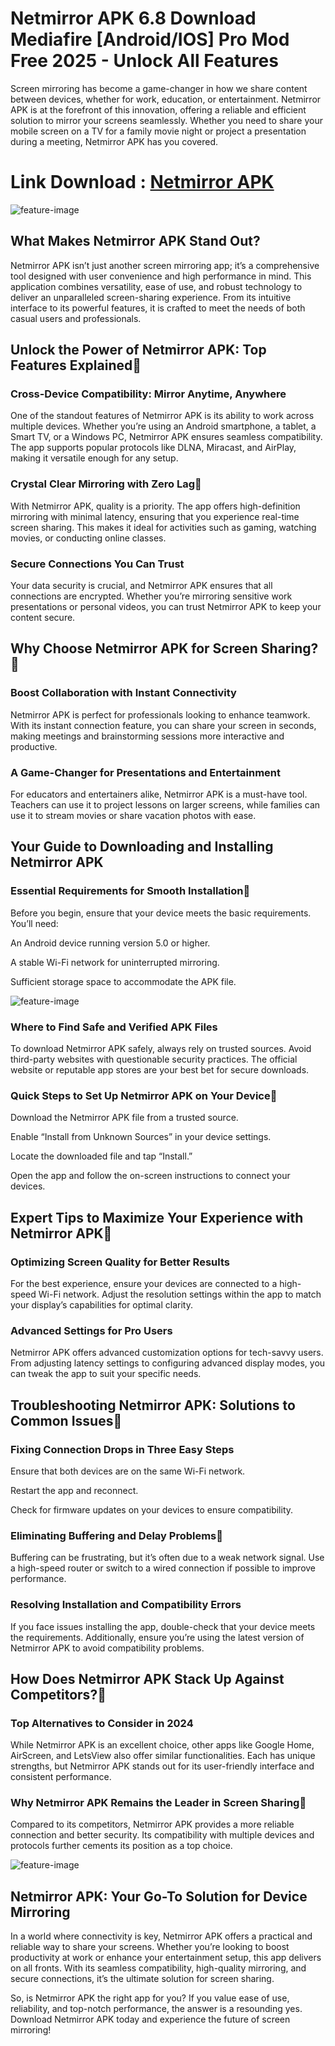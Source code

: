 # Netmirror APK 6.8 Download Mediafire [Android/IOS] Pro Mod Free 2025 - Unlock All Features

Screen mirroring has become a game-changer in how we share content between devices, whether for work, education, or entertainment. Netmirror APK is at the forefront of this innovation, offering a reliable and efficient solution to mirror your screens seamlessly. Whether you need to share your mobile screen on a TV for a family movie night or project a presentation during a meeting, Netmirror APK has you covered.

# Link Download : [Netmirror APK](https://modilimitado.io/en/netmirror-apk)

![feature-image](https://i.ytimg.com/vi/RtD0frznxYk/maxresdefault.jpg)

## What Makes Netmirror APK Stand Out?

Netmirror APK isn’t just another screen mirroring app; it’s a comprehensive tool designed with user convenience and high performance in mind. This application combines versatility, ease of use, and robust technology to deliver an unparalleled screen-sharing experience. From its intuitive interface to its powerful features, it is crafted to meet the needs of both casual users and professionals.

## Unlock the Power of Netmirror APK: Top Features Explained🌈

### Cross-Device Compatibility: Mirror Anytime, Anywhere

One of the standout features of Netmirror APK is its ability to work across multiple devices. Whether you’re using an Android smartphone, a tablet, a Smart TV, or a Windows PC, Netmirror APK ensures seamless compatibility. The app supports popular protocols like DLNA, Miracast, and AirPlay, making it versatile enough for any setup.

### Crystal Clear Mirroring with Zero Lag🌈

With Netmirror APK, quality is a priority. The app offers high-definition mirroring with minimal latency, ensuring that you experience real-time screen sharing. This makes it ideal for activities such as gaming, watching movies, or conducting online classes.

### Secure Connections You Can Trust

Your data security is crucial, and Netmirror APK ensures that all connections are encrypted. Whether you’re mirroring sensitive work presentations or personal videos, you can trust Netmirror APK to keep your content secure.

## Why Choose Netmirror APK for Screen Sharing?🌈

### Boost Collaboration with Instant Connectivity

Netmirror APK is perfect for professionals looking to enhance teamwork. With its instant connection feature, you can share your screen in seconds, making meetings and brainstorming sessions more interactive and productive.

### A Game-Changer for Presentations and Entertainment

For educators and entertainers alike, Netmirror APK is a must-have tool. Teachers can use it to project lessons on larger screens, while families can use it to stream movies or share vacation photos with ease.

## Your Guide to Downloading and Installing Netmirror APK

### Essential Requirements for Smooth Installation🌈

Before you begin, ensure that your device meets the basic requirements. You’ll need:

An Android device running version 5.0 or higher.

A stable Wi-Fi network for uninterrupted mirroring.

Sufficient storage space to accommodate the APK file.

![feature-image](https://encrypted-tbn0.gstatic.com/images?q=tbn:ANd9GcRRhtjsXGn1ysF7r3ZA8vS36NUZ-Kclps_OOQ&s)

### Where to Find Safe and Verified APK Files

To download Netmirror APK safely, always rely on trusted sources. Avoid third-party websites with questionable security practices. The official website or reputable app stores are your best bet for secure downloads.

### Quick Steps to Set Up Netmirror APK on Your Device🌈

Download the Netmirror APK file from a trusted source.

Enable “Install from Unknown Sources” in your device settings.

Locate the downloaded file and tap “Install.”

Open the app and follow the on-screen instructions to connect your devices.

## Expert Tips to Maximize Your Experience with Netmirror APK🌈

### Optimizing Screen Quality for Better Results

For the best experience, ensure your devices are connected to a high-speed Wi-Fi network. Adjust the resolution settings within the app to match your display’s capabilities for optimal clarity.

### Advanced Settings for Pro Users

Netmirror APK offers advanced customization options for tech-savvy users. From adjusting latency settings to configuring advanced display modes, you can tweak the app to suit your specific needs.

## Troubleshooting Netmirror APK: Solutions to Common Issues🌈

### Fixing Connection Drops in Three Easy Steps

Ensure that both devices are on the same Wi-Fi network.

Restart the app and reconnect.

Check for firmware updates on your devices to ensure compatibility.

### Eliminating Buffering and Delay Problems🌈

Buffering can be frustrating, but it’s often due to a weak network signal. Use a high-speed router or switch to a wired connection if possible to improve performance.

### Resolving Installation and Compatibility Errors

If you face issues installing the app, double-check that your device meets the requirements. Additionally, ensure you’re using the latest version of Netmirror APK to avoid compatibility problems.

## How Does Netmirror APK Stack Up Against Competitors?🌈

### Top Alternatives to Consider in 2024

While Netmirror APK is an excellent choice, other apps like Google Home, AirScreen, and LetsView also offer similar functionalities. Each has unique strengths, but Netmirror APK stands out for its user-friendly interface and consistent performance.

### Why Netmirror APK Remains the Leader in Screen Sharing🌈

Compared to its competitors, Netmirror APK provides a more reliable connection and better security. Its compatibility with multiple devices and protocols further cements its position as a top choice.

![feature-image](https://i.ytimg.com/vi/Py0yhzCv3xY/hq720.jpg?sqp=-oaymwEhCK4FEIIDSFryq4qpAxMIARUAAAAAGAElAADIQj0AgKJD&rs=AOn4CLCaGgMIk-4DKVf8LRYCOe3AypXQ4Q)

## Netmirror APK: Your Go-To Solution for Device Mirroring

In a world where connectivity is key, Netmirror APK offers a practical and reliable way to share your screens. Whether you’re looking to boost productivity at work or enhance your entertainment setup, this app delivers on all fronts. With its seamless compatibility, high-quality mirroring, and secure connections, it’s the ultimate solution for screen sharing.

So, is Netmirror APK the right app for you? If you value ease of use, reliability, and top-notch performance, the answer is a resounding yes. Download Netmirror APK today and experience the future of screen mirroring!
